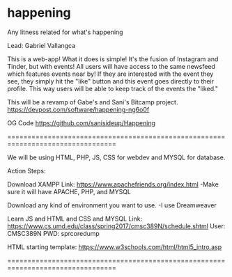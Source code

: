 # happening
Any litness related for what's happening

Lead: Gabriel Vallangca

This is a web-app! What it does is simple! It's the fusion of Instagram and Tinder, but with events! All users will have access to the same newsfeed which features events near by! If they are interested with the event they see, they simply hit the "like" button and this event goes directly to their profile. This way users will be able to keep track of the events the "liked."

This will be a revamp of Gabe's and Sani's Bitcamp project.
https://devpost.com/software/happening-ng6o0f

OG Code 
https://github.com/sanisideup/Happening

=================================================================================

We will be using HTML, PHP, JS, CSS for webdev and MYSQL for database.

Action Steps:

Download XAMPP
Link: https://www.apachefriends.org/index.html
-Make sure it will have APACHE, PHP, and MYSQL

Download any kind of environment you want to use. 
-I use Dreamweaver

Learn JS and HTML and CSS and MYSQL
Link: https://www.cs.umd.edu/class/spring2017/cmsc389N/schedule.shtml
User: CMSC389N
PWD: sprcoredump


HTML starting template: https://www.w3schools.com/html/html5_intro.asp





=================================================================================